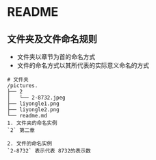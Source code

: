 # README

## 文件夹及文件命名规则
- 文件夹以章节为首的命名方式
- 文件的命名方式以其所代表的实际意义命名的方式
```
# 文件夹
/pictures.
├── 2
│   └── 2-8732.jpeg
├── liyongle1.png
├── liyongle2.png
└── readme.md
1. 文件夹的命名实例
`2` 第二章

2. 文件的命名实例
`2-8732` 表示代表 8732的表示数

```